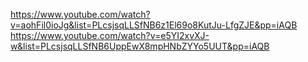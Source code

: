 https://www.youtube.com/watch?v=aohFil0ioJg&list=PLcsjsqLLSfNB6z1El69o8KutJu-LfgZJE&pp=iAQB
https://www.youtube.com/watch?v=e5YI2xvXJ-w&list=PLcsjsqLLSfNB6UppEwX8mpHNbZYYo5UUT&pp=iAQB